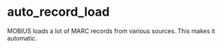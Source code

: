 # auto_record_load
MOBIUS loads a lot of MARC records from various sources. This makes it automatic.
